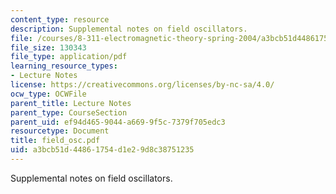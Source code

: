 ```yaml
---
content_type: resource
description: Supplemental notes on field oscillators.
file: /courses/8-311-electromagnetic-theory-spring-2004/a3bcb51d44861754d1e29d8c38751235_field_osc.pdf
file_size: 130343
file_type: application/pdf
learning_resource_types:
- Lecture Notes
license: https://creativecommons.org/licenses/by-nc-sa/4.0/
ocw_type: OCWFile
parent_title: Lecture Notes
parent_type: CourseSection
parent_uid: ef94d465-9044-a669-9f5c-7379f705edc3
resourcetype: Document
title: field_osc.pdf
uid: a3bcb51d-4486-1754-d1e2-9d8c38751235
---
```

Supplemental notes on field oscillators.